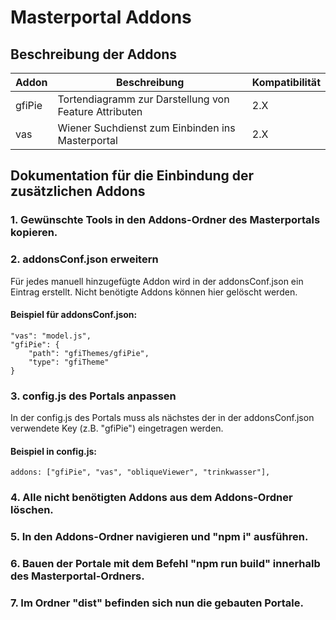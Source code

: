 # Masterportal Addons

## Beschreibung der Addons

| Addon | Beschreibung | Kompatibilität |
|-------|--------------|----------------|
| gfiPie | Tortendiagramm zur Darstellung von Feature Attributen | 2.X |
| vas | Wiener Suchdienst zum Einbinden ins Masterportal | 2.X |

## Dokumentation für die Einbindung der zusätzlichen Addons

### 1. Gewünschte Tools in den Addons-Ordner des Masterportals kopieren.
### 2. addonsConf.json erweitern

Für jedes manuell hinzugefügte Addon wird in der addonsConf.json ein Eintrag erstellt.
Nicht benötigte Addons können hier gelöscht werden.

#### Beispiel für addonsConf.json:
```
"vas": "model.js",
"gfiPie": {
    "path": "gfiThemes/gfiPie",
    "type": "gfiTheme"
}
```
### 3. config.js des Portals anpassen

In der config.js des Portals muss als nächstes der in der addonsConf.json verwendete Key (z.B. "gfiPie") eingetragen werden.

#### Beispiel in config.js:
```
addons: ["gfiPie", "vas", "obliqueViewer", "trinkwasser"],
```

### 4. Alle nicht benötigten Addons aus dem Addons-Ordner löschen.

### 5. In den Addons-Ordner navigieren und "npm i" ausführen.

### 6. Bauen der Portale mit dem Befehl "npm run build" innerhalb des Masterportal-Ordners.

### 7. Im Ordner "dist" befinden sich nun die gebauten Portale.
